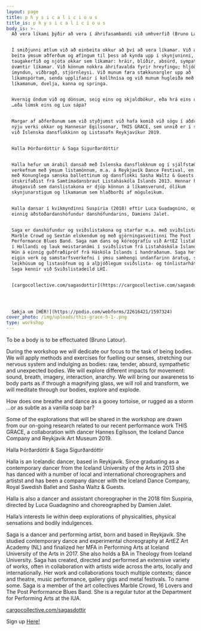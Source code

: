 ```yaml
---
layout: page
title: p h y s i c a l i c i o u s
title_is: p h y s i c a l i c i o u s
body_is: >-
  Að vera líkami þýðir að vera í áhrifasambandi við umhverfið (Bruno Latour).


  Í smiðjunni ætlum við að einbeita okkur að því að vera líkamar. Við ætlum að
  beita ýmsum aðferðum og æfingum til þess að kynda upp í skynjuninni, þenja
  taugakerfið og njóta okkar sem líkamar: hráir, blíðir, absúrd, sympatískir og
  óvæntir líkamar. Við könnum nokkra áhrifavalda fyrir hreyfingu; hljóð, öndun,
  ímyndun, viðbragð, stjórnleysi. Við munum færa stækkunargler upp að
  líkamspörtum, senda upplifanir í kollhnísa og við munum hugleiða með
  líkamanum, dvelja, kanna og springa. 


  Hvernig öndum við og dönsum, seig eins og skjaldbökur, eða hrá eins og rok
  …eða lúmsk eins og Lux sápa?


  Margar af aðferðunum sem við styðjumst við hafa komið við sögu í aðdraganda að
  nýju verki okkar og Hannesar Egilssonar, THIS GRACE, sem unnið er í samstarfi
  við Íslenska dansflokkinn og Listasafn Reykjavíkur 2019.


  Halla Þórðardóttir & Saga Sigurðardóttir


  Halla hefur um árabil dansað með Íslenska dansflokknum og í sjálfstæðum
  verkefnum með ýmsum listamönnum, m.a. á Reykjavík Dance Festival, en einnig
  með Konunglega sænska ballettinum og dansflokki Sasha Waltz & Guests. Hún
  útskrifaðist frá Samtímadansbraut Listaháskóla Íslands 2013. Hennar helsta
  áhugasvið sem danslistakona er djúp könnun á líkamsverund, ólíkum
  skynjunarstigum og líkamanum sem hlaðborði af möguleikum.


  Halla dansar í kvikmyndinni Suspiria (2018) eftir Luca Guadagnino, og var þar
  einnig aðstoðardanshöfundur danshöfundarins, Damiens Jalet.


  Saga er danshöfundur og sviðslistakona og starfar m.a. með sviðslistahópunum
  Marble Crowd og Sextán elskendum og með gjörningasveitinni The Post
  Performance Blues Band. Saga nam dans og kóreógrafíu við ArtEZ listaháskólann
  í Hollandi og lauk meistaranámi í sviðslistum frá Listaháskóla Íslands 2017.
  Hún á einnig guðfræðipróf frá Háskóla Íslands í handraðanum. Saga hefur sýnt
  eigin verk og samstarfsverkefni í ýmsu samhengi undanfarinn áratug, svosem í
  leikhúsum og listasöfnum og á alþjóðlegum sviðslista- og tónlistarhátíðum.
  Saga kennir við Sviðslistadeild LHÍ.


  [cargocollective.com/sagasdottir](https://cargocollective.com/sagasdottir)




  Sækja um [HÉR!](https://podio.com/webforms/22616421/1597324)
cover_photo: /img/uploads/this-grace-5-1-.png
type: workshop
---
```

To be a body is to be effectuated (Bruno Latour).

During the workshop we will dedicate our focus to the task of being bodies. We will apply methods and exercises for fuelling our senses, stretching our nervous system and indulging as bodies: raw, tender, absurd, sympathetic and unexpected bodies. We will explore different impacts for movement: sound, breath, imagery, interaction, anarchy. We will bring our awareness to body parts as if through a magnifying glass, we will roll and transform, we will meditate through our bodies, explore and explode.

How does one breathe and dance as a gooey tortoise, or rugged as a storm …or as subtle as a vanilla soap bar?

Some of the explorations that will be shared in the workshop are drawn from our on-going research related to our recent performance work THIS GRACE, a collaboration with dancer Hannes Egilsson, the Iceland Dance Company and Reykjavik Art Museum 2019.

Halla Þórðardóttir & Saga Sigurðardóttir

Halla is an Icelandic dancer, based in Reykjavík. Since graduating as a contemporary dancer from the Iceland University of the Arts in 2013 she has danced with a number of local and international choreographers and artistst and has been a company dancer with the Iceland Dance Company, Royal Swedish Ballet and Sasha Waltz & Guests.

Halla is also a dancer and assistant choreographer in the 2018 film Suspiria, directed by Luca Guadagnino and choreographed by Damien Jalet.

Halla’s interests lie within deep explorations of physicalities, physical sensations and bodily indulgences.

Saga is a dancer and performing artist, born and based in Reykjavík. She studied contemporary dance and experimental choreography at ArtEZ Art Academy (NL) and finalized her MFA in Performing Arts at Iceland University of the Arts in 2017. She also holds a BA in Theology from Iceland University. Saga has created, directed and performed an extensive variety of works, often in collaboration with artists wide across the arts, locally and internationally. Her work and collaborations touch multiple contexts; dance and theatre, music performance, gallery gigs and metal festivals. To name some. Saga is a member of the art collectives Marble Crowd, 16 Lovers and The Post Performance Blues Band. She is a regular tutor at the Department for Performing Arts at the IUA.

[cargocollective.com/sagasdottir](https://cargocollective.com/sagasdottir)



Sign up [Here!](https://podio.com/webforms/22616421/1597324)
